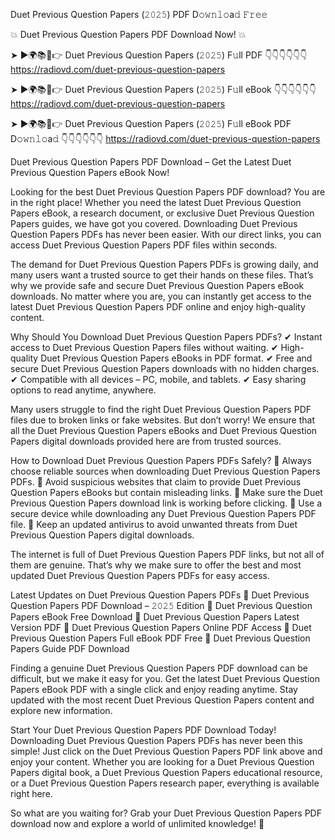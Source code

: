 Duet Previous Question Papers (𝟸𝟶𝟸𝟻) PDF D𝚘𝚠𝚗𝚕𝚘a𝚍 𝙵𝚛𝚎𝚎

💥 Duet Previous Question Papers PDF Download Now! 💥

➤ ►🌍📚📱👉 Duet Previous Question Papers (𝟸𝟶𝟸𝟻) F𝚞ll PDF 👇👇👇👇👇👇
https://radiovd.com/duet-previous-question-papers

➤ ►🌍📚📱👉 Duet Previous Question Papers (𝟸𝟶𝟸𝟻) F𝚞ll eBook 👇👇👇👇👇👇
https://radiovd.com/duet-previous-question-papers

➤ ►🌍📚📱👉 Duet Previous Question Papers (𝟸𝟶𝟸𝟻) F𝚞ll eBook PDF D𝚘𝚠𝚗𝚕𝚘a𝚍 👇👇👇👇👇👇
https://radiovd.com/duet-previous-question-papers

Duet Previous Question Papers PDF Download – Get the Latest Duet Previous Question Papers eBook Now!

Looking for the best Duet Previous Question Papers PDF download? You are in the right place! Whether you need the latest Duet Previous Question Papers eBook, a research document, or exclusive Duet Previous Question Papers guides, we have got you covered. Downloading Duet Previous Question Papers PDFs has never been easier. With our direct links, you can access Duet Previous Question Papers PDF files within seconds.

The demand for Duet Previous Question Papers PDFs is growing daily, and many users want a trusted source to get their hands on these files. That’s why we provide safe and secure Duet Previous Question Papers eBook downloads. No matter where you are, you can instantly get access to the latest Duet Previous Question Papers PDF online and enjoy high-quality content.

Why Should You Download Duet Previous Question Papers PDFs?
✔ Instant access to Duet Previous Question Papers files without waiting.
✔ High-quality Duet Previous Question Papers eBooks in PDF format.
✔ Free and secure Duet Previous Question Papers downloads with no hidden charges.
✔ Compatible with all devices – PC, mobile, and tablets.
✔ Easy sharing options to read anytime, anywhere.

Many users struggle to find the right Duet Previous Question Papers PDF files due to broken links or fake websites. But don’t worry! We ensure that all the Duet Previous Question Papers eBooks and Duet Previous Question Papers digital downloads provided here are from trusted sources.

How to Download Duet Previous Question Papers PDFs Safely?
📌 Always choose reliable sources when downloading Duet Previous Question Papers PDFs.
📌 Avoid suspicious websites that claim to provide Duet Previous Question Papers eBooks but contain misleading links.
📌 Make sure the Duet Previous Question Papers download link is working before clicking.
📌 Use a secure device while downloading any Duet Previous Question Papers PDF file.
📌 Keep an updated antivirus to avoid unwanted threats from Duet Previous Question Papers digital downloads.

The internet is full of Duet Previous Question Papers PDF links, but not all of them are genuine. That’s why we make sure to offer the best and most updated Duet Previous Question Papers PDFs for easy access.

Latest Updates on Duet Previous Question Papers PDFs
🔹 Duet Previous Question Papers PDF Download – 𝟸𝟶𝟸𝟻 Edition
🔹 Duet Previous Question Papers eBook Free Download
🔹 Duet Previous Question Papers Latest Version PDF
🔹 Duet Previous Question Papers Online PDF Access
🔹 Duet Previous Question Papers Full eBook PDF Free
🔹 Duet Previous Question Papers Guide PDF Download

Finding a genuine Duet Previous Question Papers PDF download can be difficult, but we make it easy for you. Get the latest Duet Previous Question Papers eBook PDF with a single click and enjoy reading anytime. Stay updated with the most recent Duet Previous Question Papers content and explore new information.

Start Your Duet Previous Question Papers PDF Download Today!
Downloading Duet Previous Question Papers PDFs has never been this simple! Just click on the Duet Previous Question Papers PDF link above and enjoy your content. Whether you are looking for a Duet Previous Question Papers digital book, a Duet Previous Question Papers educational resource, or a Duet Previous Question Papers research paper, everything is available right here.

So what are you waiting for? Grab your Duet Previous Question Papers PDF download now and explore a world of unlimited knowledge! 🚀
